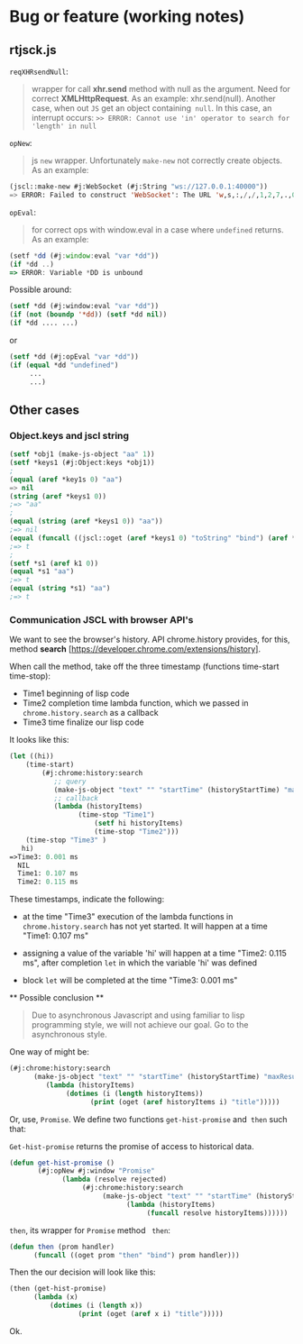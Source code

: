 # Bug or feature (working notes)

## rtjsck.js

`reqXHRsendNull`:  
>wrapper for call  **xhr.send** method with null as the argument. 
Need for correct **XMLHttpRequest**. As an example: xhr.send(null).
Another case, when out `JS` get an object containing` null`. In this case, an interrupt occurs:
`>> ERROR: Cannot use 'in' operator to search for 'length' in null`
                   

`opNew`: 
>js `new` wrapper. Unfortunately `make-new` not correctly create objects. 
As an example:

```lisp
(jscl::make-new #j:WebSocket (#j:String "ws://127.0.0.1:40000")) 
=> ERROR: Failed to construct 'WebSocket': The URL 'w,s,:,/,/,1,2,7,.,0,.,0,.,1,:,4,0,0,0,0' is invalid
```

`opEval`: 
>for correct ops with window.eval in a case where `undefined` returns. 
As an example:

```js                 
(setf *dd (#j:window:eval "var *dd"))
(if *dd ..)
=> ERROR: Variable *DD is unbound 
``` 

Possible around:

```lisp
(setf *dd (#j:window:eval "var *dd"))
(if (not (boundp '*dd)) (setf *dd nil))
(if *dd .... ...)
```
or
```lisp
(setf *dd (#j:opEval "var *dd"))
(if (equal *dd "undefined") 
     ...
     ...)
```

## Other cases

### Object.keys and jscl string

```lisp
(setf *obj1 (make-js-object "aa" 1))
(setf *keys1 (#j:Object:keys *obj1))
;
(equal (aref *key1s 0) "aa")
=> nil
(string (aref *keys1 0))
;=> "aa"
;
(equal (string (aref *keys1 0)) "aa"))
;=> nil
(equal (funcall ((jscl::oget (aref *keys1 0) "toString" "bind") (aref *keys1 0))) "aa")
;=> t
;
(setf *s1 (aref k1 0))
(equal *s1 "aa")
;=> t
(equal (string *s1) "aa")
;=> t

``` 


### Communication JSCL with browser API's

We want to see the browser's history.
API chrome.history provides, for this, method **search** [https://developer.chrome.com/extensions/history].

When call the method, take off the three timestamp (functions time-start time-stop):

- Time1 beginning of lisp code
- Time2 completion time lambda function, which we passed in `chrome.history.search` as a callback
- Time3 time finalize our lisp code

It looks like this:

```lisp 
(let ((hi))  
    (time-start)   
        (#j:chrome:history:search  
           ;; query
           (make-js-object "text" "" "startTime" (historyStartTime) "maxResults" 10)  
           ;; callback
           (lambda (historyItems) 
                 (time-stop "Time1")  
                     (setf hi historyItems)   
                     (time-stop "Time2")))  
    (time-stop "Time3" ) 
   hi)
=>Time3: 0.001 ms
  NIL
  Time1: 0.107 ms
  Time2: 0.115 ms
```

These timestamps, indicate the following:

- at the time "Time3" execution of the lambda functions in `chrome.history.search`
has not yet started. It will happen at a time "Time1: 0.107 ms"

- assigning a value of the variable 'hi' will happen at a time "Time2: 0.115 ms",
after completion `let` in which the variable 'hi' was defined

- block `let` will be completed at the time "Time3: 0.001 ms"



** Possible conclusion **
> Due to asynchronous Javascript and using familiar to lisp
programming style, we will not achieve our goal. Go to the asynchronous style.

One way of might be:

```lisp
(#j:chrome:history:search
      (make-js-object "text" "" "startTime" (historyStartTime) "maxResults" 10)
         (lambda (historyItems)
              (dotimes (i (length historyItems))
                    (print (oget (aref historyItems i) "title")))))
```

Or, use, `Promise`. We define two functions `get-hist-promise` and` then` such that:

`Get-hist-promise` returns the promise of access to historical data.

```lisp
(defun get-hist-promise ()
       (#j:opNew #j:window "Promise" 
             (lambda (resolve rejected)
                  (#j:chrome:history:search
                       (make-js-object "text" "" "startTime" (historyStartTime) "maxResults" 10)
                             (lambda (historyItems)
                                  (funcall resolve historyItems))))))

```                    

`then`, its wrapper for `Promise` method ` then`:

```lisp
(defun then (prom handler)
      (funcall ((oget prom "then" "bind") prom handler)))
```

Then the our decision will look like this:

```lisp
(then (get-hist-promise)
      (lambda (x)
          (dotimes (i (length x))
                 (print (oget (aref x i) "title")))))
```

Ok.







